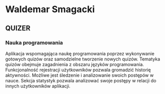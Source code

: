 # Waldemar Smagacki
## QUIZER

### Nauka programowania
Aplikacja wspomagająca naukę programowania poprzez wykonywanie gotowych quizów oraz samodzielne tworzenie nowych quizów. Tematyka quizów obejmuje zagadnienia z obszaru języków programowania. Funkcjonalność rejestracji użytkowników pozwala gromadzić historię aktywności. Możliwe jest śledzenie i analizowanie swoich postępów w nauce. Sekcja statystyk pozwala analizować swoje postępy w relacji do innych użytkowników aplikacji.
